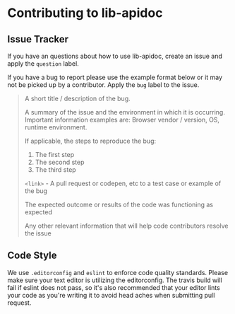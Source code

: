 # Contributing to lib-apidoc

## Issue Tracker

If you have an questions about how to use lib-apidoc, create an issue and apply the `question` label.

If you have a bug to report please use the example format below or it may not be picked up by a contributor. Apply the `bug` label to the issue.

> A short title / description of the bug.
>
> A summary of the issue and the environment in which it is occurring. Important information examples are: Browser vendor / version, OS, runtime environment.
>
> If applicable, the steps to reproduce the bug:
>
> 1. The first step
> 2. The second step
> 3. The third step
>
> `<link>` - A pull request or codepen, etc to a test case or example of the bug
>
> The expected outcome or results of the code was functioning as expected
>
> Any other relevant information that will help code contributors resolve the issue

## Code Style

We use `.editorconfig` and `eslint` to enforce code quality standards. Please make sure your text editor is utilizing the editorconfig. The travis build will fail if eslint does not pass, so it's also recommended that your editor lints your code as you're writing it to avoid head aches when submitting pull request.
